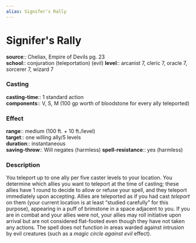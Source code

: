 ```yaml
---
alias: Signifer's Rally
---
```


# Signifer's Rally 

**source**:: Cheliax, Empire of Devils pg. 23  
**school**:: conjuration (teleportation) (evil)
**level**:: arcanist 7, cleric 7, oracle 7, sorcerer 7, wizard 7

### Casting 

**casting-time**:: 1 standard action  
**components**:: V, S, M (100 gp worth of bloodstone for every ally teleported)

### Effect 

**range**:: medium (100 ft. + 10 ft./level)  
**target**:: one willing ally/5 levels  
**duration**:: instantaneous  
**saving-throw**:: Will negates (harmless)
**spell-resistance**:: yes (harmless)

### Description 

You teleport up to one ally per five caster levels to your location. You determine which allies you want to teleport at the time of casting; these allies have 1 round to decide to allow or refuse your spell, and they teleport immediately upon accepting. Allies are teleported as if you had cast *teleport* on them (your current location is at least “studied carefully” for this purpose), appearing in a puff of brimstone in a space adjacent to you. If you are in combat and your allies were not, your allies may roll initiative upon arrival but are not considered flat-footed even though they have not taken any actions. The spell does not function in areas warded against intrusion by evil creatures (such as a *magic circle against evil* effect).
